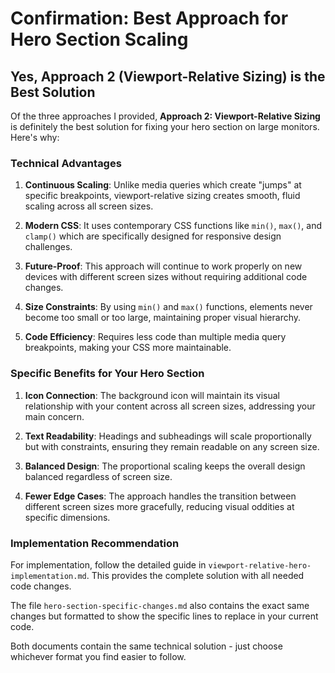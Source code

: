# Confirmation: Best Approach for Hero Section Scaling

## Yes, Approach 2 (Viewport-Relative Sizing) is the Best Solution

Of the three approaches I provided, **Approach 2: Viewport-Relative Sizing** is definitely the best solution for fixing your hero section on large monitors. Here's why:

### Technical Advantages

1. **Continuous Scaling**: Unlike media queries which create "jumps" at specific breakpoints, viewport-relative sizing creates smooth, fluid scaling across all screen sizes.

2. **Modern CSS**: It uses contemporary CSS functions like `min()`, `max()`, and `clamp()` which are specifically designed for responsive design challenges.

3. **Future-Proof**: This approach will continue to work properly on new devices with different screen sizes without requiring additional code changes.

4. **Size Constraints**: By using `min()` and `max()` functions, elements never become too small or too large, maintaining proper visual hierarchy.

5. **Code Efficiency**: Requires less code than multiple media query breakpoints, making your CSS more maintainable.

### Specific Benefits for Your Hero Section

1. **Icon Connection**: The background icon will maintain its visual relationship with your content across all screen sizes, addressing your main concern.

2. **Text Readability**: Headings and subheadings will scale proportionally but with constraints, ensuring they remain readable on any screen size.

3. **Balanced Design**: The proportional scaling keeps the overall design balanced regardless of screen size.

4. **Fewer Edge Cases**: The approach handles the transition between different screen sizes more gracefully, reducing visual oddities at specific dimensions.

### Implementation Recommendation

For implementation, follow the detailed guide in `viewport-relative-hero-implementation.md`. This provides the complete solution with all needed code changes.

The file `hero-section-specific-changes.md` also contains the exact same changes but formatted to show the specific lines to replace in your current code.

Both documents contain the same technical solution - just choose whichever format you find easier to follow.